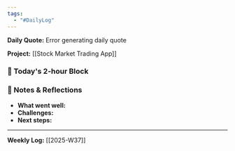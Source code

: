 ```yaml
---
tags:
  - "#DailyLog"
---
```


**Daily Quote:**
Error generating daily quote

**Project:** [[Stock Market Trading App]]

### 🎯 Today's 2-hour Block


### 📝 Notes & Reflections
- **What went well:**
- **Challenges:**
- **Next steps:**

---

**Weekly Log:** [[2025-W37]]